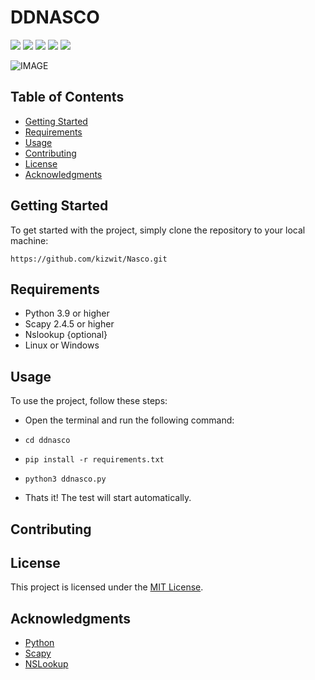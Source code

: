 # DDNASCO



![](https://img.shields.io/github/license/karthik558/ddos-attack?style=for-the-badge)
![](https://img.shields.io/github/forks/karthik558/ddos-attack?style=for-the-badge)
![](https://img.shields.io/github/stars/karthik558/ddos-attack?style=for-the-badge)
![](https://img.shields.io/github/issues/karthik558/ddos-attack?style=for-the-badge)
![](https://img.shields.io/github/languages/code-size/karthik558/ddos-attack?style=for-the-badge)

![IMAGE](./assets/banner.png)

## Table of Contents

- [Getting Started](#getting-started)
- [Requirements](#requirements)
- [Usage](#usage)
- [Contributing](#contributing)
- [License](#license)
- [Acknowledgments](#acknowledgments)

## Getting Started

To get started with the project, simply clone the repository to your local machine:

```
https://github.com/kizwit/Nasco.git
```

## Requirements

- Python 3.9 or higher
- Scapy 2.4.5 or higher
- Nslookup {optional}
- Linux or Windows

## Usage

To use the project, follow these steps:

- Open the terminal and run the following command:
- `cd ddnasco`
- `pip install -r requirements.txt`
- `python3 ddnasco.py`

  
- Thats it! The test will start automatically.

## Contributing



## License

This project is licensed under the [MIT License](https://opensource.org/licenses/MIT).

## Acknowledgments

- [Python](https://www.python.org/)
- [Scapy](https://scapy.net/)
- [NSLookup](https://www.nslookup.io/)
